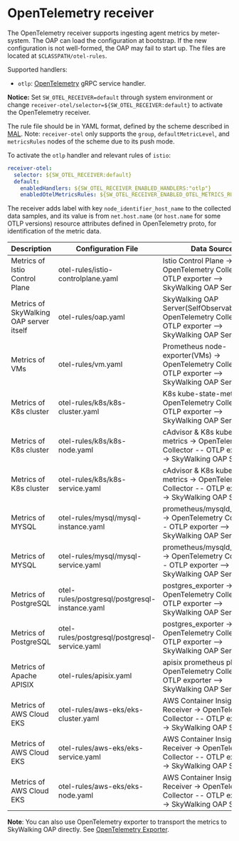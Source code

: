 # OpenTelemetry receiver

The OpenTelemetry receiver supports ingesting agent metrics by meter-system. The OAP can load the configuration at bootstrap.
If the new configuration is not well-formed, the OAP may fail to start up. The files are located at `$CLASSPATH/otel-rules`.

Supported handlers:

* `otlp`: [OpenTelemetry](https://github.com/open-telemetry/opentelemetry-collector/tree/1c217b366fbdb209044d8f4c3fece079ae23bd3b/exporter/otlpexporter) gRPC service handler.

**Notice:**  Set `SW_OTEL_RECEIVER=default` through system environment or change `receiver-otel/selector=${SW_OTEL_RECEIVER:default}` to activate the OpenTelemetry receiver.

The rule file should be in YAML format, defined by the scheme described in [MAL](../../concepts-and-designs/mal.md).
Note: `receiver-otel` only supports the `group`, `defaultMetricLevel`, and `metricsRules` nodes of the scheme due to its push mode.

To activate the `otlp` handler and relevant rules of `istio`:

```yaml
receiver-otel:
  selector: ${SW_OTEL_RECEIVER:default}
  default:
    enabledHandlers: ${SW_OTEL_RECEIVER_ENABLED_HANDLERS:"otlp"}
    enabledOtelMetricsRules: ${SW_OTEL_RECEIVER_ENABLED_OTEL_METRICS_RULES:"istio-controlplane"}
```

The receiver adds label with key `node_identifier_host_name` to the collected data samples,
and its value is from `net.host.name` (or `host.name` for some OTLP versions) resource attributes defined in OpenTelemetry proto,
for identification of the metric data.

| Description                             | Configuration File                             | Data Source                                                                                                       |
|-----------------------------------------|------------------------------------------------|-------------------------------------------------------------------------------------------------------------------|
| Metrics of Istio Control Plane          | otel-rules/istio-controlplane.yaml             | Istio Control Plane -> OpenTelemetry Collector -- OTLP exporter --> SkyWalking OAP Server                      |
| Metrics of SkyWalking OAP server itself | otel-rules/oap.yaml                            | SkyWalking OAP Server(SelfObservability) -> OpenTelemetry Collector -- OTLP exporter --> SkyWalking OAP Server |
| Metrics of VMs                          | otel-rules/vm.yaml                             | Prometheus node-exporter(VMs) -> OpenTelemetry Collector -- OTLP exporter --> SkyWalking OAP Server            |
| Metrics of K8s cluster                  | otel-rules/k8s/k8s-cluster.yaml                | K8s kube-state-metrics -> OpenTelemetry Collector -- OTLP exporter --> SkyWalking OAP Server                   |
| Metrics of K8s cluster                  | otel-rules/k8s/k8s-node.yaml                   | cAdvisor & K8s kube-state-metrics -> OpenTelemetry Collector -- OTLP exporter --> SkyWalking OAP Server        |
| Metrics of K8s cluster                  | otel-rules/k8s/k8s-service.yaml                | cAdvisor & K8s kube-state-metrics -> OpenTelemetry Collector -- OTLP exporter --> SkyWalking OAP Server        |
| Metrics of MYSQL                        | otel-rules/mysql/mysql-instance.yaml           | prometheus/mysqld_exporter -> OpenTelemetry Collector -- OTLP exporter --> SkyWalking OAP Server               |
| Metrics of MYSQL                        | otel-rules/mysql/mysql-service.yaml            | prometheus/mysqld_exporter -> OpenTelemetry Collector -- OTLP exporter --> SkyWalking OAP Server               |
| Metrics of PostgreSQL                   | otel-rules/postgresql/postgresql-instance.yaml | postgres_exporter -> OpenTelemetry Collector -- OTLP exporter --> SkyWalking OAP Server                        |
| Metrics of PostgreSQL                   | otel-rules/postgresql/postgresql-service.yaml  | postgres_exporter -> OpenTelemetry Collector -- OTLP exporter --> SkyWalking OAP Server                        |
| Metrics of Apache APISIX                | otel-rules/apisix.yaml                         | apisix prometheus plugin -> OpenTelemetry Collector -- OTLP exporter --> SkyWalking OAP Server                 |
| Metrics of AWS Cloud EKS                | otel-rules/aws-eks/eks-cluster.yaml            | AWS Container Insights Receiver -> OpenTelemetry Collector -- OTLP exporter --> SkyWalking OAP Server          |
| Metrics of AWS Cloud EKS                | otel-rules/aws-eks/eks-service.yaml            | AWS Container Insights Receiver -> OpenTelemetry Collector -- OTLP exporter --> SkyWalking OAP Server          |
| Metrics of AWS Cloud EKS                | otel-rules/aws-eks/eks-node.yaml               | AWS Container Insights Receiver -> OpenTelemetry Collector -- OTLP exporter --> SkyWalking OAP Server          |

**Note**: You can also use OpenTelemetry exporter to transport the metrics to SkyWalking OAP directly. See [OpenTelemetry Exporter](./backend-meter.md#opentelemetry-exporter).
